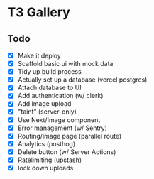 # T3 Gallery

## Todo

- [x] Make it deploy
- [x] Scaffold basic ui with mock data
- [x] Tidy up build process
- [x] Actually set up a database (vercel postgres)
- [x] Attach database to UI
- [x] Add authentication (w/ clerk)
- [x] Add image upload
- [x] "taint" (server-only)
- [x] Use Next/Image component
- [x] Error management (w/ Sentry)
- [x] Routing/image page (parallel route)
- [x] Analytics (posthog)
- [x] Delete button (w/ Server Actions)
- [x] Ratelimiting (upstash)
- [x] lock down uploads
